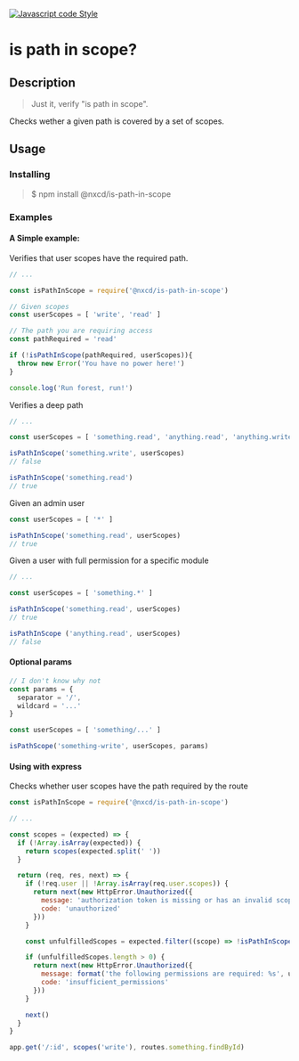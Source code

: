 [![Javascript code Style](https://img.shields.io/badge/code_style-standard-brightgreen.svg)](https://standardjs.com)

# is path in scope?

## Description
> Just it, verify "is path in scope".

Checks wether a given path is covered by a set of scopes.

## Usage

### Installing
> $ npm install @nxcd/is-path-in-scope

### Examples

#### A Simple example:
Verifies that user scopes have the required path.
```js
// ...

const isPathInScope = require('@nxcd/is-path-in-scope')

// Given scopes
const userScopes = [ 'write', 'read' ]

// The path you are requiring access
const pathRequired = 'read'

if (!isPathInScope(pathRequired, userScopes)){
  throw new Error('You have no power here!')
}

console.log('Run forest, run!')
```

Verifies a deep path
```js
// ...

const userScopes = [ 'something.read', 'anything.read', 'anything.write' ]

isPathInScope('something.write', userScopes)
// false

isPathInScope('something.read')
// true
```

Given an admin user
```js
const userScopes = [ '*' ]

isPathInScope('something.read', userScopes)
// true
```

Given a user with full permission for a specific module
```js
// ...

const userScopes = [ 'something.*' ]

isPathInScope('something.read', userScopes)
// true

isPathInScope ('anything.read', userScopes)
// false
```

#### Optional params
```js
// I don't know why not
const params = {
  separator = '/',
  wildcard = '...'
}

const userScopes = [ 'something/...' ]

isPathScope('something-write', userScopes, params)
```

#### Using with express
Checks whether user scopes have the path required by the route
```js
const isPathInScope = require('@nxcd/is-path-in-scope')

// ...

const scopes = (expected) => {
  if (!Array.isArray(expected)) {
    return scopes(expected.split(' '))
  }

  return (req, res, next) => {
    if (!req.user || !Array.isArray(req.user.scopes)) {
      return next(new HttpError.Unauthorized({
        message: 'authorization token is missing or has an invalid scope grant',
        code: 'unauthorized'
      }))
    }

    const unfulfilledScopes = expected.filter((scope) => !isPathInScope(scope, req.user.scopes))

    if (unfulfilledScopes.length > 0) {
      return next(new HttpError.Unauthorized({
        message: format('the following permissions are required: %s', unfulfilledScopes.join(' ')),
        code: 'insufficient_permissions'
      }))
    }

    next()
  }
}

app.get('/:id', scopes('write'), routes.something.findById)

```
